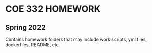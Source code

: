 # COE 332 HOMEWORK
## Spring 2022
Contains homework folders that may include work scripts, yml files, dockerfiles, README, etc.
